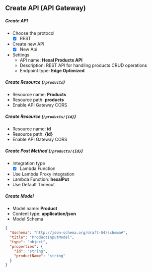 ## Create API (API Gateway)
##### Create API
- Choose the protocol
  - [x] REST
- Create new API
  - [x] New Api
- Settings
  - API name: **Hexal Products API**
  - Description: REST API for handling products CRUD operations
  - Endpoint type: **Edge Optimized**

##### Create Resource (`/products`)
- Resource name: **Products**
- Resource path: **products**
- Enable API Gateway CORS

##### Create Resource (`/products/{id}`)
- Resource name: **id**
- Resource path: **{id}**
- Enable API Gateway CORS

##### Create Post Method (`/products/{id}`)
- Integration type
  - [x] Lambda Function
- Use Lambda Proxy integration
- Lambda Function: **hexalPut**
- Use Default Timeout

##### Create Model
- Model name: **Product**
- Content type: **application/json**
- Model Schema
```json
{
  "$schema": "http://json-schema.org/draft-04/schema#",
  "title": "ProductInputModel",
  "type": "object",
  "properties": {
    "id": "string",
    "productName": "string"
  }
}
```
